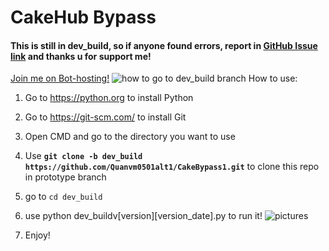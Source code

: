 # CakeHub Bypass
#### This is still in **dev_build**, so if anyone found errors, report in [GitHub Issue link](https://github.com/Quanvm0501alt1/CakeBypass1/issues) and thanks u for support me!
[Join me on Bot-hosting!](https://bot-hosting.net/?aff=1285860403007586366)
![how to go to dev_build branch](https://github.com/Quanvm0501alt1/CakeHubBypass1/raw/refs/heads/dev_build/pictures.bmp)
How to use:
1. Go to https://python.org to install Python
2. Go to https://git-scm.com/ to install Git
3. Open CMD and go to the directory you want to use
4. Use **`git clone -b dev_build https://github.com/Quanvm0501alt1/CakeBypass1.git`** to clone this repo in prototype branch
5. go to `cd dev_build`
6. use python dev_buildv[version][version_date].py to run it!
![pictures](https://github.com/user-attachments/assets/dc8476fa-7b22-447b-9dff-5bc9e02646a1)

7. Enjoy!

